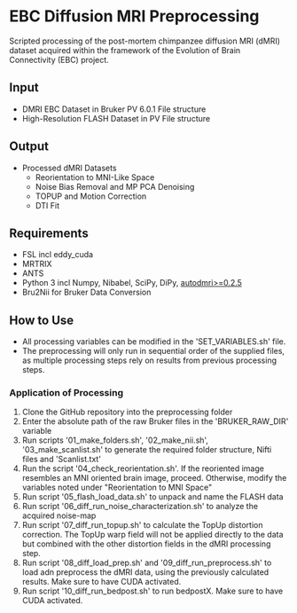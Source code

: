 # EBC Diffusion MRI Preprocessing
Scripted processing of the post-mortem chimpanzee diffusion MRI (dMRI) dataset acquired within the framework of the Evolution of Brain Connectivity (EBC) project.

## Input
- DMRI EBC Dataset in Bruker PV 6.0.1 File structure
- High-Resolution FLASH Dataset in PV File structure

## Output
- Processed dMRI Datasets
  - Reorientation to MNI-Like Space
  - Noise Bias Removal and MP PCA Denoising 
  - TOPUP and Motion Correction 
  - DTI Fit

## Requirements
- FSL incl eddy_cuda
- MRTRIX
- ANTS
- Python 3 incl Numpy, Nibabel, SciPy, DiPy, [autodmri>=0.2.5](https://pypi.org/project/autodmri/)
- Bru2Nii for Bruker Data Conversion

## How to Use
- All processing variables can be modified in the 'SET_VARIABLES.sh' file.
- The preprocessing will only run in sequential order of the supplied files, as multiple processing steps rely on results from previous processing steps. 

### Application of Processing
1. Clone the GitHub repository into the preprocessing folder 
2. Enter the absolute path of the raw Bruker files in the 'BRUKER_RAW_DIR' variable
3. Run scripts '01_make_folders.sh', '02_make_nii.sh', '03_make_scanlist.sh' to generate the required folder structure, Nifti files and 'Scanlist.txt'
4. Run the script '04_check_reorientation.sh'. If the reoriented image resembles an MNI oriented brain image, proceed. Otherwise, modify the variables noted under "Reorientation to MNI Space"
5. Run script '05_flash_load_data.sh' to unpack and name the FLASH data
6. Run script '06_diff_run_noise_characterization.sh' to analyze the acquired noise-map
7. Run script '07_diff_run_topup.sh' to calculate the TopUp distortion correction. The TopUp warp field will not be applied directly to the data but combined with the other distortion fields in the dMRI processing step. 
8. Run script '08_diff_load_prep.sh' and '09_diff_run_preprocess.sh' to load adn preprocess the dMRI data, using the previously calculated results. Make sure to have CUDA activated.
9. Run script '10_diff_run_bedpost.sh' to run bedpostX. Make sure to have CUDA activated. 
